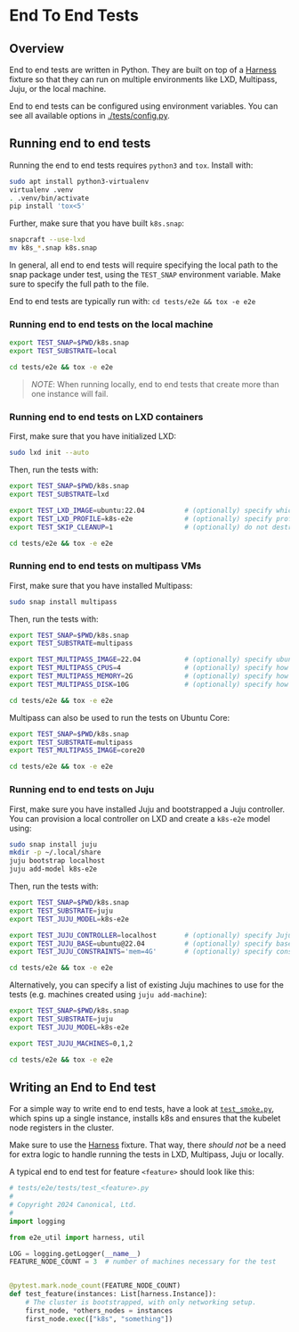 # End To End Tests

## Overview

End to end tests are written in Python. They are built on top of a [Harness](./tests/conftest.py) fixture so that they can run on multiple environments like LXD, Multipass, Juju, or the local machine.

End to end tests can be configured using environment variables. You can see all available options in [./tests/config.py](./tests/config.py).

## Running end to end tests

Running the end to end tests requires `python3` and `tox`. Install with:

```bash
sudo apt install python3-virtualenv
virtualenv .venv
. .venv/bin/activate
pip install 'tox<5'
```

Further, make sure that you have built `k8s.snap`:

```bash
snapcraft --use-lxd
mv k8s_*.snap k8s.snap
```

In general, all end to end tests will require specifying the local path to the snap package under test, using the `TEST_SNAP` environment variable. Make sure to specify the full path to the file.

End to end tests are typically run with: `cd tests/e2e && tox -e e2e`

### Running end to end tests on the local machine

```bash
export TEST_SNAP=$PWD/k8s.snap
export TEST_SUBSTRATE=local

cd tests/e2e && tox -e e2e
```

> *NOTE*: When running locally, end to end tests that create more than one instance will fail.

### Running end to end tests on LXD containers

First, make sure that you have initialized LXD:

```bash
sudo lxd init --auto
```

Then, run the tests with:

```bash
export TEST_SNAP=$PWD/k8s.snap
export TEST_SUBSTRATE=lxd

export TEST_LXD_IMAGE=ubuntu:22.04          # (optionally) specify which image to use for LXD containers
export TEST_LXD_PROFILE=k8s-e2e             # (optionally) specify profile name to configure
export TEST_SKIP_CLEANUP=1                  # (optionally) do not destroy machines after tests finish

cd tests/e2e && tox -e e2e
```

### Running end to end tests on multipass VMs

First, make sure that you have installed Multipass:

```bash
sudo snap install multipass
```

Then, run the tests with:

```bash
export TEST_SNAP=$PWD/k8s.snap
export TEST_SUBSTRATE=multipass

export TEST_MULTIPASS_IMAGE=22.04           # (optionally) specify ubuntu version for VMs
export TEST_MULTIPASS_CPUS=4                # (optionally) specify how many cpus each VM should have
export TEST_MULTIPASS_MEMORY=2G             # (optionally) specify how much RAM each VM should have
export TEST_MULTIPASS_DISK=10G              # (optionally) specify how much disk each VM should have

cd tests/e2e && tox -e e2e
```

Multipass can also be used to run the tests on Ubuntu Core:

```bash
export TEST_SNAP=$PWD/k8s.snap
export TEST_SUBSTRATE=multipass
export TEST_MULTIPASS_IMAGE=core20

cd tests/e2e && tox -e e2e
```

### Running end to end tests on Juju

First, make sure you have installed Juju and bootstrapped a Juju controller. You can provision a local controller on LXD and create a `k8s-e2e` model using:

```bash
sudo snap install juju
mkdir -p ~/.local/share
juju bootstrap localhost
juju add-model k8s-e2e
```

Then, run the tests with:

```bash
export TEST_SNAP=$PWD/k8s.snap
export TEST_SUBSTRATE=juju
export TEST_JUJU_MODEL=k8s-e2e

export TEST_JUJU_CONTROLLER=localhost       # (optionally) specify Juju controller to use for running the tests
export TEST_JUJU_BASE=ubuntu@22.04          # (optionally) specify base OS to use for new Juju machines
export TEST_JUJU_CONSTRAINTS='mem=4G'       # (optionally) specify constraints for new Juju machines

cd tests/e2e && tox -e e2e
```

Alternatively, you can specify a list of existing Juju machines to use for the tests (e.g. machines created using `juju add-machine`):

```bash
export TEST_SNAP=$PWD/k8s.snap
export TEST_SUBSTRATE=juju
export TEST_JUJU_MODEL=k8s-e2e

export TEST_JUJU_MACHINES=0,1,2

cd tests/e2e && tox -e e2e
```

## Writing an End to End test

For a simple way to write end to end tests, have a look at [`test_smoke.py`](./tests/test_smoke.py), which spins up a single instance, installs k8s and ensures that the kubelet node registers in the cluster.

Make sure to use the [Harness](./tests/conftest.py) fixture. That way, there _should not_ be a need for extra logic to handle running the tests in LXD, Multipass, Juju or locally.

A typical end to end test for feature `<feature>` should look like this:

```python
# tests/e2e/tests/test_<feature>.py
#
# Copyright 2024 Canonical, Ltd.
#
import logging

from e2e_util import harness, util

LOG = logging.getLogger(__name__)
FEATURE_NODE_COUNT = 3  # number of machines necessary for the test


@pytest.mark.node_count(FEATURE_NODE_COUNT)
def test_feature(instances: List[harness.Instance]):
    # The cluster is bootstrapped, with only networking setup.
    first_node, *others_nodes = instances
    first_node.exec(["k8s", "something"])
```
